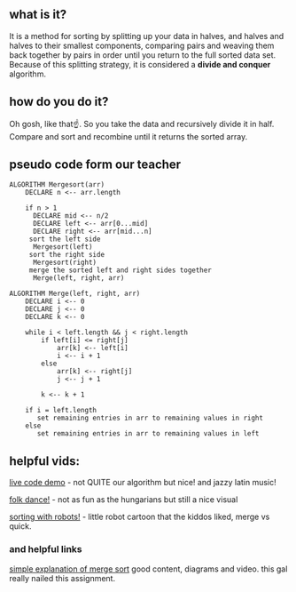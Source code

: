 ## what is it?
It is a method for sorting by splitting up your data in halves, and halves and halves to their smallest components, comparing pairs and weaving them back together by pairs in order until you return to the full sorted data set. Because of this splitting strategy, it is considered a **divide and conquer** algorithm.
## how do you do it?
Oh gosh, like that☝️. So you take the data and recursively divide it in half. Compare and sort and recombine until it returns the sorted array.

## pseudo code form our teacher
```
ALGORITHM Mergesort(arr)
    DECLARE n <-- arr.length
           
    if n > 1
      DECLARE mid <-- n/2
      DECLARE left <-- arr[0...mid]
      DECLARE right <-- arr[mid...n]
     sort the left side
      Mergesort(left)
     sort the right side
      Mergesort(right)
     merge the sorted left and right sides together
      Merge(left, right, arr)

ALGORITHM Merge(left, right, arr)
    DECLARE i <-- 0
    DECLARE j <-- 0
    DECLARE k <-- 0

    while i < left.length && j < right.length
        if left[i] <= right[j]
            arr[k] <-- left[i]
            i <-- i + 1
        else
            arr[k] <-- right[j]
            j <-- j + 1
            
        k <-- k + 1

    if i = left.length
       set remaining entries in arr to remaining values in right
    else
       set remaining entries in arr to remaining values in left
```
## helpful vids:

[live code demo](https:ww.youtube.com/watch?v=RAXx57VarJI) - not QUITE our algorithm but nice! and jazzy latin music!

[folk dance!](https:ww.youtube.com/watch?v=XaqR3G_NVoo) - not as fun as the hungarians but still a nice visual

[sorting with robots!](https:ww.youtube.com/watch?v=es2T6KY45cA) - little robot cartoon that the kiddos liked, merge vs quick.

### and helpful links
[simple explanation of merge sort](https://medium.com/karuna-sehgal/a-simplified-explanation-of-merge-sort-77089fe03bb2) good content, diagrams and video. this gal really nailed this assignment.